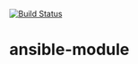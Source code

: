 [![Build Status](https://travis-ci.org/pli01/ansible-module.svg?branch=master)](https://travis-ci.org/pli01/ansible-module)

# ansible-module
